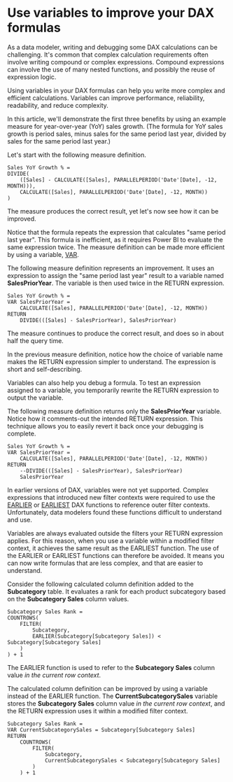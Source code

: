 Use variables to improve your DAX formulas
==========================================



As a data modeler, writing and debugging some DAX calculations can be challenging. It's common that complex calculation requirements often involve writing compound or complex expressions. Compound expressions can involve the use of many nested functions, and possibly the reuse of expression logic.


Using variables in your DAX formulas can help you write more complex and efficient calculations. Variables can improve performance, reliability, readability, and reduce complexity.


In this article, we'll demonstrate the first three benefits by using an example measure for year-over-year (YoY) sales growth. (The formula for YoY sales growth is period sales, minus sales for the same period last year, divided by sales for the same period last year.)


Let's start with the following measure definition.



```
Sales YoY Growth % =
DIVIDE(
    ([Sales] - CALCULATE([Sales], PARALLELPERIOD('Date'[Date], -12, MONTH))),
    CALCULATE([Sales], PARALLELPERIOD('Date'[Date], -12, MONTH))
)

```

The measure produces the correct result, yet let's now see how it can be improved.


Notice that the formula repeats the expression that calculates "same period last year". This formula is inefficient, as it requires Power BI to evaluate the same expression twice. The measure definition can be made more efficient by using a variable, [VAR](../var-dax).


The following measure definition represents an improvement. It uses an expression to assign the "same period last year" result to a variable named **SalesPriorYear**. The variable is then used twice in the RETURN expression.



```
Sales YoY Growth % =
VAR SalesPriorYear =
    CALCULATE([Sales], PARALLELPERIOD('Date'[Date], -12, MONTH))
RETURN
    DIVIDE(([Sales] - SalesPriorYear), SalesPriorYear)

```

The measure continues to produce the correct result, and does so in about half the query time.


In the previous measure definition, notice how the choice of variable name makes the RETURN expression simpler to understand. The expression is short and self-describing.


Variables can also help you debug a formula. To test an expression assigned to a variable, you temporarily rewrite the RETURN expression to output the variable.


The following measure definition returns only the **SalesPriorYear** variable. Notice how it comments-out the intended RETURN expression. This technique allows you to easily revert it back once your debugging is complete.



```
Sales YoY Growth % =
VAR SalesPriorYear =
    CALCULATE([Sales], PARALLELPERIOD('Date'[Date], -12, MONTH))
RETURN
    --DIVIDE(([Sales] - SalesPriorYear), SalesPriorYear)
    SalesPriorYear

```

In earlier versions of DAX, variables were not yet supported. Complex expressions that introduced new filter contexts were required to use the [EARLIER](../earlier-function-dax) or [EARLIEST](/en-us/dax/earliest-function-dax) DAX functions to reference outer filter contexts. Unfortunately, data modelers found these functions difficult to understand and use.


Variables are always evaluated outside the filters your RETURN expression applies. For this reason, when you use a variable within a modified filter context, it achieves the same result as the EARLIEST function. The use of the EARLIER or EARLIEST functions can therefore be avoided. It means you can now write formulas that are less complex, and that are easier to understand.


Consider the following calculated column definition added to the **Subcategory** table. It evaluates a rank for each product subcategory based on the **Subcategory Sales** column values.



```
Subcategory Sales Rank =
COUNTROWS(
    FILTER(
        Subcategory,
        EARLIER(Subcategory[Subcategory Sales]) < Subcategory[Subcategory Sales]
    )
) + 1

```

The EARLIER function is used to refer to the **Subcategory Sales** column value *in the current row context*.


The calculated column definition can be improved by using a variable instead of the EARLIER function. The **CurrentSubcategorySales** variable stores the **Subcategory Sales** column value *in the current row context*, and the RETURN expression uses it within a modified filter context.



```
Subcategory Sales Rank =
VAR CurrentSubcategorySales = Subcategory[Subcategory Sales]
RETURN
    COUNTROWS(
        FILTER(
            Subcategory,
            CurrentSubcategorySales < Subcategory[Subcategory Sales]
        )
    ) + 1

```

